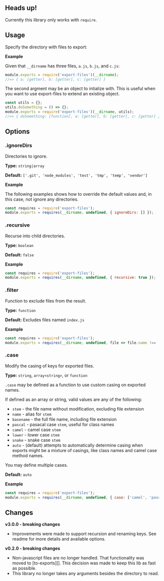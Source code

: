 ## Heads up!

Currently this library only works with `require`.

## Usage

Specify the directory with files to export:

**Example**

Given that `__dirname` has three files, `a.js`, `b.js`, and `c.js`:

```js
module.exports = require('export-files')(__dirname);
//=> { a: [getter], b: [getter], c: [getter] }
```

The second argment may be an object to intialize with. This is useful when you want to use export-files to extend an existing object.

```js
const utils = {};
utils.doSomething = () => {};
module.exports = require('export-files')(__dirname, utils);
//=> { doSomething: [function], a: [getter], b: [getter], c: [getter] }
```

## Options

### .ignoreDirs

Directories to ignore.

**Type:** `string|array`

**Default:** `['.git', 'node_modules', 'test', 'tmp', 'temp', 'vendor']`

**Example**

The following examples shows how to override the default values and, in this case, not ignore any directories.

```js
const requires = require('export-files');
module.exports = requires(__dirname, undefined, { ignoreDirs: [] });
```

### .recursive

Recurse into child directories.

**Type:** `boolean`

**Default:** `false`

**Example**

```js
const requires = require('export-files');
module.exports = requires(__dirname, undefined, { recursive: true });
```

### .filter

Function to exclude files from the result.

**Type:** `function`

**Default:** Excludes files named `index.js`

**Example**

```js
const requires = require('export-files');
module.exports = requires(__dirname, undefined, file => file.name !== 'a.js');
```

### .case

Modify the casing of keys for exported files.

**Type:** `string`, `array<string>`, or `function`

`.case` may be defined as a function to use custom casing on exported names.

If defined as an array or string, valid values are any of the following:

- `stem` - the file name without modification, excluding file extension
- `name` - alias for `stem`
- `basename` - the full file name, including file extension
- `pascal` - pasacal case `stem`, useful for class names
- `camel` - camel case `stem`
- `lower` - lower case `stem`
- `snake` - snake case `stem`
- `auto` - (default) attempts to automatically determine casing when exports might be a mixture of casings, like class names and camel case method names.

You may define multiple cases.

**Default:** `auto`

**Example**

```js
const requires = require('export-files');
module.exports = requires(__dirname, undefined, { case: ['camel', 'pascal'] });
```


## Changes

**v3.0.0 - breaking changes**

- Improvements were made to support recursion and renaming keys. See readme for more details and available options.

**v0.2.0 - breaking changes**

- Non-javascript files are no longer handled. That functionality was moved to [to-exports][]. This decision was made to keep this lib as fast as possible.
- This library no longer takes any arguments besides the directory to read.